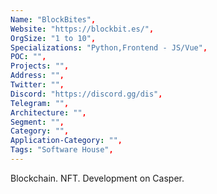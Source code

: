 ```yaml
--- 
Name: "BlockBites", 
Website: "https://blockbit.es/", 
OrgSize: "1 to 10",
Specializations: "Python,Frontend - JS/Vue", 
POC: "", 
Projects: "", 
Address: "", 
Twitter: "", 
Discord: "https://discord.gg/dis",
Telegram: "", 
Architecture: "",  
Segment: "", 
Category: "", 
Application-Category: "", 
Tags: "Software House",
--- 
```

<!--lang:en--> 
Blockchain. NFT. Development on Casper.
<!--lang:es--] 

<!--lang:de--] 

<!--lang:fr--] 

<!--lang:pl--] 

<!--lang:uk--] 

[!--lang:*--> 